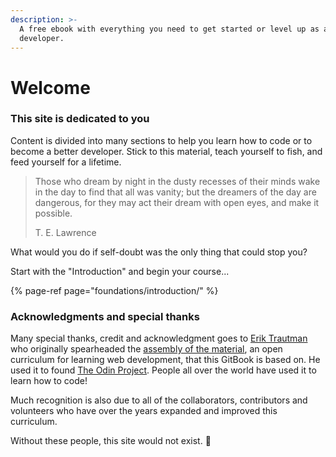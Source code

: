```yaml
---
description: >-
  A free ebook with everything you need to get started or level up as a web
  developer.
---
```


# Welcome

### This site is dedicated to you

Content is divided into many sections to help you learn how to code or to become a better developer. Stick to this material, teach yourself to fish, and feed yourself for a lifetime.

> Those who dream by night in the dusty recesses of their minds wake in the day to find that all was vanity; but the dreamers of the day are dangerous, for they may act their dream with open eyes, and make it possible.  
>   
> T. E. Lawrence

What would you do if self-doubt was the only thing that could stop you?

Start with the "Introduction" and begin your course...

{% page-ref page="foundations/introduction/" %}

### Acknowledgments and special thanks

Many special thanks, credit and acknowledgment goes to [Erik Trautman](https://github.com/eriktrautman) who originally spearheaded the [assembly of the material](https://github.com/TheOdinProject/curriculum), an open curriculum for learning web development, that this GitBook is based on. He used it to found [The Odin Project](https://www.theodinproject.com/). People all over the world have used it to learn how to code!

Much recognition is also due to all of the collaborators, contributors and volunteers who have over the years expanded and improved this curriculum.

Without these people, this site would not exist. 🙏

